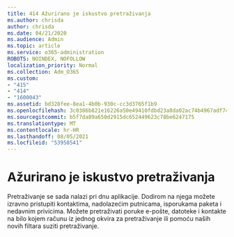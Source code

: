 ```yaml
---
title: 414 Ažurirano je iskustvo pretraživanja
ms.author: chrisda
author: chrisda
ms.date: 04/21/2020
ms.audience: Admin
ms.topic: article
ms.service: o365-administration
ROBOTS: NOINDEX, NOFOLLOW
localization_priority: Normal
ms.collection: Adm_O365
ms.custom:
- "415"
- "414"
- "1600043"
ms.assetid: bd328fee-8ea1-4b0b-930c-cc3d3765f1b9
ms.openlocfilehash: 3c0386b821e16226a50e49410fdbd23a8da02ac74b4967adf7409f93c49d8068
ms.sourcegitcommit: b5f7da89a650d2915dc652449623c78be6247175
ms.translationtype: MT
ms.contentlocale: hr-HR
ms.lasthandoff: 08/05/2021
ms.locfileid: "53958541"
---
```

# <a name="search-experience-updated"></a>Ažurirano je iskustvo pretraživanja

Pretraživanje se sada nalazi pri dnu aplikacije. Dodirom na njega možete izravno pristupiti kontaktima, nadolazećim putnicama, isporukama paketa i nedavnim privicima. Možete pretraživati poruke e-pošte, datoteke i kontakte na bilo kojem računu iz jednog okvira za pretraživanje ili pomoću naših novih filtara suziti pretraživanje.
